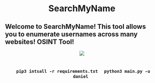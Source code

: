<div align="center"> <h1> SearchMyName </h1></div>
<h2> Welcome to SearchMyName! This tool allows you to enumerate usernames across many websites! OSINT Tool! </h2>
<div align="center"> <img src="https://www.einvestigator.com/wp-content/uploads/2018/08/open-source-intelligence.jpg"></div>
<div align="center"> <br>
  <h3>
<code> pip3 intsall -r requirements.txt </code>
<code> python3 main.py -u daniel </code>
  </h3>
</div>
